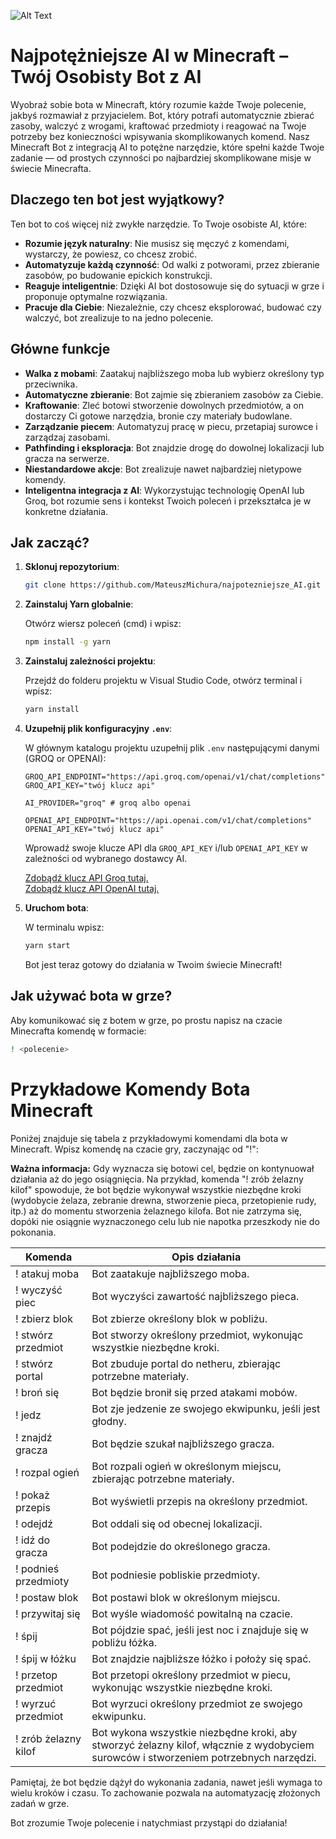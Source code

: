 ![Alt Text](https://i.ibb.co/GcYgsMR/repositofrtdry-open-graph-template.png)


# Najpotężniejsze AI w Minecraft – Twój Osobisty Bot z AI

Wyobraź sobie bota w Minecraft, który rozumie każde Twoje polecenie, jakbyś rozmawiał z przyjacielem. Bot, który potrafi automatycznie zbierać zasoby, walczyć z wrogami, kraftować przedmioty i reagować na Twoje potrzeby bez konieczności wpisywania skomplikowanych komend. Nasz Minecraft Bot z integracją AI to potężne narzędzie, które spełni każde Twoje zadanie — od prostych czynności po najbardziej skomplikowane misje w świecie Minecrafta.

## Dlaczego ten bot jest wyjątkowy?

Ten bot to coś więcej niż zwykłe narzędzie. To Twoje osobiste AI, które:

- **Rozumie język naturalny**: Nie musisz się męczyć z komendami, wystarczy, że powiesz, co chcesz zrobić.
- **Automatyzuje każdą czynność**: Od walki z potworami, przez zbieranie zasobów, po budowanie epickich konstrukcji.
- **Reaguje inteligentnie**: Dzięki AI bot dostosowuje się do sytuacji w grze i proponuje optymalne rozwiązania.
- **Pracuje dla Ciebie**: Niezależnie, czy chcesz eksplorować, budować czy walczyć, bot zrealizuje to na jedno polecenie.

## Główne funkcje

- **Walka z mobami**: Zaatakuj najbliższego moba lub wybierz określony typ przeciwnika.
- **Automatyczne zbieranie**: Bot zajmie się zbieraniem zasobów za Ciebie.
- **Kraftowanie**: Zleć botowi stworzenie dowolnych przedmiotów, a on dostarczy Ci gotowe narzędzia, bronie czy materiały budowlane.
- **Zarządzanie piecem**: Automatyzuj pracę w piecu, przetapiaj surowce i zarządzaj zasobami.
- **Pathfinding i eksploracja**: Bot znajdzie drogę do dowolnej lokalizacji lub gracza na serwerze.
- **Niestandardowe akcje**: Bot zrealizuje nawet najbardziej nietypowe komendy.
- **Inteligentna integracja z AI**: Wykorzystując technologię OpenAI lub Groq, bot rozumie sens i kontekst Twoich poleceń i przekształca je w konkretne działania.

## Jak zacząć?

1. **Sklonuj repozytorium**:

   ```bash
   git clone https://github.com/MateuszMichura/najpotezniejsze_AI.git
   ```

2. **Zainstaluj Yarn globalnie**:

   Otwórz wiersz poleceń (cmd) i wpisz:

   ```bash
   npm install -g yarn
   ```

3. **Zainstaluj zależności projektu**:

   Przejdź do folderu projektu w Visual Studio Code, otwórz terminal i wpisz:

   ```bash
   yarn install
   ```

4. **Uzupełnij plik konfiguracyjny `.env`**:

   W głównym katalogu projektu uzupełnij plik `.env` następującymi danymi (GROQ or OPENAI):

   ```env
   GROQ_API_ENDPOINT="https://api.groq.com/openai/v1/chat/completions"
   GROQ_API_KEY="twój klucz api"

   AI_PROVIDER="groq" # groq albo openai

   OPENAI_API_ENDPOINT="https://api.openai.com/v1/chat/completions"
   OPENAI_API_KEY="twój klucz api"
   ```

   Wprowadź swoje klucze API dla `GROQ_API_KEY` i/lub `OPENAI_API_KEY` w zależności od wybranego dostawcy AI.

   [Zdobądź klucz API Groq tutaj.](https://console.groq.com/keys)  
   [Zdobądź klucz API OpenAI tutaj.](https://platform.openai.com/usage)

5. **Uruchom bota**:

   W terminalu wpisz:

   ```bash
   yarn start
   ```

   Bot jest teraz gotowy do działania w Twoim świecie Minecraft!

## Jak używać bota w grze?

Aby komunikować się z botem w grze, po prostu napisz na czacie Minecrafta komendę w formacie:

```bash
! <polecenie>
```

# Przykładowe Komendy Bota Minecraft

Poniżej znajduje się tabela z przykładowymi komendami dla bota w Minecraft. Wpisz komendę na czacie gry, zaczynając od "!":

**Ważna informacja:** Gdy wyznacza się botowi cel, będzie on kontynuował działania aż do jego osiągnięcia. Na przykład, komenda "! zrób żelazny kilof" spowoduje, że bot będzie wykonywał wszystkie niezbędne kroki (wydobycie żelaza, zebranie drewna, stworzenie pieca, przetopienie rudy, itp.) aż do momentu stworzenia żelaznego kilofa. Bot nie zatrzyma się, dopóki nie osiągnie wyznaczonego celu lub nie napotka przeszkody nie do pokonania.

| Komenda | Opis działania |
|---------|----------------|
| ! atakuj moba | Bot zaatakuje najbliższego moba. |
| ! wyczyść piec | Bot wyczyści zawartość najbliższego pieca. |
| ! zbierz blok | Bot zbierze określony blok w pobliżu. |
| ! stwórz przedmiot | Bot stworzy określony przedmiot, wykonując wszystkie niezbędne kroki. |
| ! stwórz portal | Bot zbuduje portal do netheru, zbierając potrzebne materiały. |
| ! broń się | Bot będzie bronił się przed atakami mobów. |
| ! jedz | Bot zje jedzenie ze swojego ekwipunku, jeśli jest głodny. |
| ! znajdź gracza | Bot będzie szukał najbliższego gracza. |
| ! rozpal ogień | Bot rozpali ogień w określonym miejscu, zbierając potrzebne materiały. |
| ! pokaż przepis | Bot wyświetli przepis na określony przedmiot. |
| ! odejdź | Bot oddali się od obecnej lokalizacji. |
| ! idź do gracza | Bot podejdzie do określonego gracza. |
| ! podnieś przedmioty | Bot podniesie pobliskie przedmioty. |
| ! postaw blok | Bot postawi blok w określonym miejscu. |
| ! przywitaj się | Bot wyśle wiadomość powitalną na czacie. |
| ! śpij | Bot pójdzie spać, jeśli jest noc i znajduje się w pobliżu łóżka. |
| ! śpij w łóżku | Bot znajdzie najbliższe łóżko i położy się spać. |
| ! przetop przedmiot | Bot przetopi określony przedmiot w piecu, wykonując wszystkie niezbędne kroki. |
| ! wyrzuć przedmiot | Bot wyrzuci określony przedmiot ze swojego ekwipunku. |
| ! zrób żelazny kilof | Bot wykona wszystkie niezbędne kroki, aby stworzyć żelazny kilof, włącznie z wydobyciem surowców i stworzeniem potrzebnych narzędzi. |

Pamiętaj, że bot będzie dążył do wykonania zadania, nawet jeśli wymaga to wielu kroków i czasu. To zachowanie pozwala na automatyzację złożonych zadań w grze.

Bot zrozumie Twoje polecenie i natychmiast przystąpi do działania!
